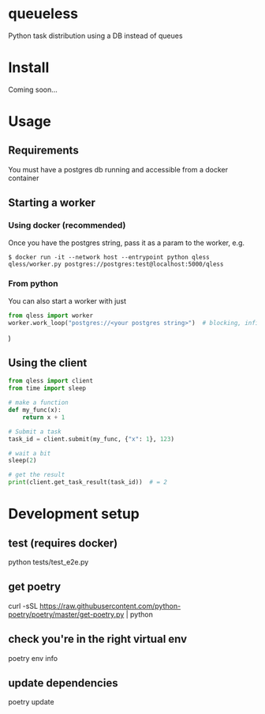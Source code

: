 # queueless
Python task distribution using a DB instead of queues

# Install 
Coming soon...

# Usage
## Requirements
You must have a postgres db running and accessible from a docker container

## Starting a worker

### Using docker (recommended)
Once you have the postgres string, pass it as a param to the worker, e.g.

`
$ docker run -it --network host --entrypoint python qless qless/worker.py postgres://postgres:test@localhost:5000/qless
`

### From python
You can also start a worker with just

```python
from qless import worker
worker.work_loop("postgres://<your postgres string>")  # blocking, infinite loop
```


)
## Using the client
```python
from qless import client
from time import sleep

# make a function
def my_func(x):
    return x + 1

# Submit a task
task_id = client.submit(my_func, {"x": 1}, 123)

# wait a bit
sleep(2) 

# get the result
print(client.get_task_result(task_id))  # = 2
```

# Development setup
## test (requires docker)
python tests/test_e2e.py

## get poetry
curl -sSL https://raw.githubusercontent.com/python-poetry/poetry/master/get-poetry.py | python

## check you're in the right virtual env
poetry env info

## update dependencies
poetry update